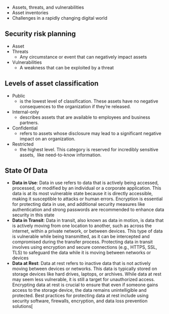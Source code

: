 - Assets, threats, and vulnerabilities
- Asset inventories
- Challenges in a rapidly changing digital world

## Security risk planning
- Asset
- Threats
	- Any circumstance or event that can negatively impact assets
- Vulnerabilities
	- A weakness that can be exploited by a threat



## Levels of asset classification

- Public
	-  is the lowest level of classification. These assets have no negative consequences to the organization if they’re released.
- Internal-only
	- describes assets that are available to employees and business partners.
- Confidential
	- refers to assets whose disclosure may lead to a significant negative impact on an organization.
- Restricted 
	-  the highest level. This category is reserved for incredibly sensitive assets,  like need-to-know information.

## State Of Data

- **Data in Use**: Data in use refers to data that is actively being accessed, processed, or modified by an individual or a corporate application. This data is at its most vulnerable state because it is directly accessible, making it susceptible to attacks or human errors. Encryption is essential for protecting data in use, and additional security measures like authentication and strong passwords are recommended to enhance data security in this state
- **Data in Transit**: Data in transit, also known as data in motion, is data that is actively moving from one location to another, such as across the internet, within a private network, or between devices. This type of data is vulnerable while being transmitted, as it can be intercepted and compromised during the transfer process. Protecting data in transit involves using encryption and secure connections (e.g., HTTPS, SSL, TLS) to safeguard the data while it is moving between networks or devices
- **Data at Rest**: Data at rest refers to inactive data that is not actively moving between devices or networks. This data is typically stored on storage devices like hard drives, laptops, or archives. While data at rest may seem less vulnerable, it is still a target for unauthorized access. Encrypting data at rest is crucial to ensure that even if someone gains access to the storage device, the data remains unintelligible and protected. Best practices for protecting data at rest include using security software, firewalls, encryption, and data loss prevention solutions[